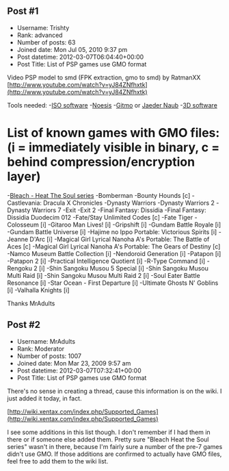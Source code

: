 ## Post #1
- Username: Trishty
- Rank: advanced
- Number of posts: 63
- Joined date: Mon Jul 05, 2010 9:37 pm
- Post datetime: 2012-03-07T06:04:40+00:00
- Post Title: List of PSP games use GMO format

Video PSP model to smd (FPK extraction, gmo to smd) by RatmanXX
[http://www.youtube.com/watch?v=yJ84ZNfhxtk](http://www.youtube.com/watch?v=yJ84ZNfhxtk)

Tools needed:
-[ISO software](http://en.wikipedia.org/wiki/Comparison_of_ISO_image_software)
-[Noesis](http://oasis.xentax.com/index.php?content=downloads)
-[Gitmo](http://www.richwhitehouse.com/filemirror/gitmo11.zip) or [Jaeder Naub](http://www.jaedernaub.com/)
-[3D software](http://en.wikipedia.org/wiki/3D_computer_graphics_software)

List of known games with GMO files:
(i = immediately visible in binary, c = behind compression/encryption layer)
======================
-[Bleach - Heat The Soul series](http://forum.xentax.com/viewtopic.php?f=16&t=4965&start=15) 
-Bomberman 
-Bounty Hounds [c]
-Castlevania: Dracula X Chronicles 
-Dynasty Warriors 
-Dynasty Warriors 2 
-Dynasty Warriors 7 
-Exit 
-Exit 2 
-Final Fantasy: Dissidia 
-Final Fantasy: Dissidia Duodecim 012 
-Fate/Stay Unlimited Codes [c]
-Fate Tiger - Colosseum [i]
-Gitaroo Man Lives! [i]
-Gripshift [i]
-Gundam Battle Royale [i]
-Gundam Battle Universe [i]
-Hajime no Ippo Portable: Victorious Spirits [i]
-Jeanne D'Arc [i]
-Magical Girl Lyrical Nanoha A's Portable: The Battle of Aces [c]
-Magical Girl Lyrical Nanoha A's Portable: The Gears of Destiny [c]
-Namco Museum Battle Collection [i]
-Nendoroid Generation [i]
-Patapon [i]
-Patapon 2 [i]
-Practical Intelligence Quotient [i]
-R-Type Command [i]
-Rengoku 2 [i]
-Shin Sangoku Musou 5 Special [i]
-Shin Sangoku Musou Multi Raid [i]
-Shin Sangoku Musou Multi Raid 2 [i]
-Soul Eater Battle Resonance [i]
-Star Ocean - First Departure [i]
-Ultimate Ghosts N' Goblins [i]
-Valhalla Knights [i]

Thanks MrAdults
## Post #2
- Username: MrAdults
- Rank: Moderator
- Number of posts: 1007
- Joined date: Mon Mar 23, 2009 9:57 am
- Post datetime: 2012-03-07T07:32:41+00:00
- Post Title: List of PSP games use GMO format

There's no sense in creating a thread, cause this information is on the wiki. I just added it today, in fact.

[http://wiki.xentax.com/index.php/Supported_Games](http://wiki.xentax.com/index.php/Supported_Games)

I see some additions in this list though. I don't remember if I had them in there or if someone else added them. Pretty sure "Bleach Heat the Soul series" wasn't in there, because I'm fairly sure a number of the pre-7 games didn't use GMO. If those additions are confirmed to actually have GMO files, feel free to add them to the wiki list.

